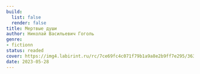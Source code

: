 ```yaml
---
build:
  list: false
  render: false
title: Мертвые души
author: Николай Васильевич Гоголь
genre:
- fictionn
status: readed
cover: https://img4.labirint.ru/rc/7ce69fc4c071f79b1a9a8e2b9ff7e295/363x561q80/books48/475816/cover.jpg?1612675785
date: 2023-05-28
---
```


